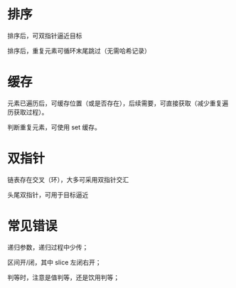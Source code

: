 # 排序

排序后，可双指针逼近目标

排序后，重复元素可循环末尾跳过（无需哈希记录）

# 缓存

元素已遍历后，可缓存位置（或是否存在），后续需要，可直接获取（减少重复遍历获取过程）。

判断重复元素，可使用 set 缓存。

# 双指针

链表存在交叉（环），大多可采用双指针交汇

头尾双指针，可用于目标逼近

# 常见错误

递归参数，递归过程中少传；

区间开/闭，其中 slice 左闭右开；

判等时，注意是值判等，还是饮用判等；

